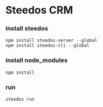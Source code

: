 # Steedos CRM

### install steedos
```
npm install steedos-server --global
npm install steedos-cli --global
```

### install node_modules
```
npm install
```

### run
```
steedos run
```